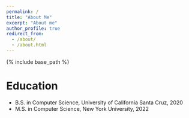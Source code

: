 ```yaml
---
permalink: /
title: "About Me"
excerpt: "About me"
author_profile: true
redirect_from: 
  - /about/
  - /about.html
---
```


{% include base_path %}

Education
======
* B.S. in Computer Science, University of California Santa Cruz, 2020
* M.S. in Computer Science, New York University, 2022


  
